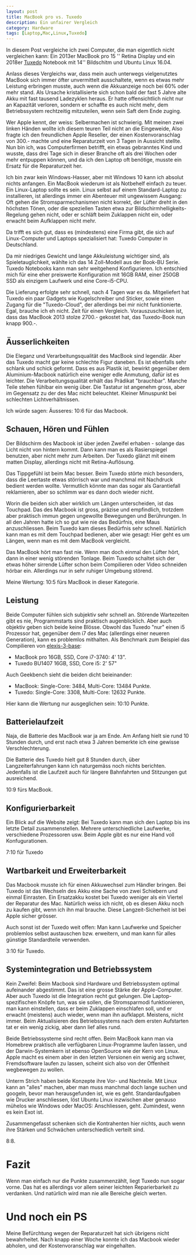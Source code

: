 ```yaml
---
layout: post
title: MacBook pro vs. Tuxedo
description: Ein unfairer Vergleich
category: Hardware
tags: [Laptop,Mac,Linux,Tuxedo]
---
```

In diesem Post vergleiche ich zwei Computer, die man eigentlich nicht vergleichen kann: Ein 2013er MacBook pro 15 '' Retina Display und ein 2018er [Tuxedo](https://www.tuxedocomputers.com/de/TUXEDO-Book-BU1407-14-matt-Full-HD-IPS-bis-Intel-Core-i7-Energiespar-CPU-zwei-HDD/SSD-bis-32GB-RAM-bis-10h-Akku-Slim-Book-LTE-opt.tuxedo) Notebook mit 14'' Bildschitm und Ubuntu Linux 16.04.

Anlass dieses Vergleichs war, dass mein auch unterwegs vielgenutztes MacBook sich immer öfter unvermittelt ausschaltete, wenn es etwas mehr Leistung erbringen musste, auch wenn die Akkuanzeige noch bei 60% oder mehr stand. Als Ursache kristallisierte sich schon bald der fast 5 Jahre alte Akku mit fast tausend Ladezyklen heraus. Er hatte offensichtlich nicht nur an Kapazität verloren, sondern er schaffte es auch nicht mehr, dem Betriebssystem rechtzeitig mitzuteilen, wenn sein Saft dem Ende zuging.

Wer Apple kennt, der weiss: Selbermachen ist schwierig. Mit meinen zwei linken Händen wollte ich diesem teuren Teil nicht an die Eingeweide, Also fragte ich den freundlichen Apple Reseller, der einen Kostenvoranschlag von 300.- machte und eine Reparaturzeit von 3 Tagen in Aussicht stellte.
Nun bin ich, was Computerfirmen betrifft, ein etwas gebranntes Kind und wusste, dass drei Tage sich in dieser Branche oft als drei Wochen oder mehr entpuppen können, und da ich den Laptop oft benötige, musste ein Ersatz für die Reparaturzeit her.

Ich bin zwar kein Windows-Hasser, aber mit Windows 10 kann ich absolut nichts anfangen. Ein MacBook wiederum ist als Notbehelf einfach zu teuer. Ein Linux-Laptop sollte es sein. Linux selbst auf einem Standard-Laptop zu installieren, ist allerdings immer ein Abenteuer mit ungewissem Ausgang: Oft gehen die Stromsparmechanismen nicht korrekt, der Lüfter dreht in den höchsten Tönen, oder die speziellen Tasten etwa zur Bildschirmhelligkeits-Regelung gehen nicht, oder er schläft beim Zuklappen nicht ein, oder erwacht beim Aufklappen nicht mehr. 

Da trifft es sich gut, dass es (mindestens) eine Firma gibt, die sich auf Linux-Computer und Laptops spezialisiert hat: Tuxedo Computer in Deutschland.

Da mir niedriges Gewicht und lange Akkuleistung wichtiger sind, als Spieletauglichkeit, wählte ich das 14 Zoll-Modell aus der Book-BU Serie. Tuxedo Notebooks kann man sehr weitgehend Konfigurieren. Ich entschied mich für eine eher preiswerte Konfiguration mit 16GB RAM, einer 250GB SSD als einzigem Laufwerk und eine Core-i5-CPU.

Die Lieferung erfolgte sehr schnell, nach 4 Tagen war es da. Mitgeliefert hat Tuxedo ein paar Gadgets wie Kugelschreiber und Sticker, sowie einen Zugang für die "Tuxedo-Cloud", der allerdings bei mir nicht funktionierte. Egal, brauche ich eh nicht. 
Zeit für einen Vergleich. Vorauszuschicken ist, dass das MacBook 2013 stolze 2700.- gekostet hat, das Tuxedo-Book nun knapp 900.-.

## Äusserlichkeiten

Die Eleganz und Verarbeitungsqualität des MacBook sind legendär. Aber das Tuxedo macht gar keine schlechte Figur daneben. Es ist ebenfalls sehr schlank und schick geformt. Dass es aus Plastik ist, bewirkt gegenüber dem Aluminium-Macbook natürlich eine weniger edle Anmutung, dafür ist es leichter. Die Verarbeitungsqualität erhält das Prädikat "brauchbar". Manche Teile stehen fühlbar ein wenig über. Die Tastatur ist angenehm gross, aber im Gegensatz zu der des Mac nicht beleuchtet. Kleiner Minuspunkt bei schlechten Lichtverhältnissen.

Ich würde sagen: Äusseres: 10:6 für das Macbook.

## Schauen, Hören und Fühlen

Der Bildschirm des Macbook ist über jeden Zweifel erhaben - solange das Licht nicht von hintern kommt. Dann kann man es als Rasierspiegel benutzen, aber nicht mehr zum Arbeiten. Der Tuxedo glänzt mit einem matten Display, allerdings nicht mit Retina-Auflösung. 

Das Tippgefühl ist beim Mac besser. Beim Tuxedo störte mich besonders, dass die Leertaste etwas störrisch war und manchmal mit Nachdruck bedient werden wollte. Vermutlich könnte man das sogar als Garantiefall reklamieren, aber so schlimm war es dann doch wieder nicht.

Worin die beiden sich aber wirklich um Längen unterscheiden, ist das Touchpad. Das des Macbook ist gross, präzise und empfindlich, trotzdem aber praktisch immun gegen ungewollte Bewegungen und Berührungen. In all den Jahren hatte ich so gut wie nie das Bedürfnis, eine Maus anzuschliessen. Beim Tuxedo kam dieses Bedürfnis sehr schnell. Natürlich kann man es mit dem Touchpad bedienen, aber wie gesagt: Hier geht es um Längen, wenn man es mit dem MacBook vergleicht.

Das MacBook hört man fast nie. Wenn man doch einmal den Lüfter hört, dann in einer wenig störenden Tonlage. Beim Tuxedo schaltet sich der etwas höher sirrende Lüfter schon beim Compilieren oder Video schneiden hörbar ein. Allerdings nur in sehr ruhiger Umgebung störend.

Meine Wertung: 10:5 fürs MacBook in dieser Kategorie.

## Leistung

Beide Computer fühlen sich subjektiv sehr schnell an. Störende Wartezeiten gibt es nie, Programmstarts sind praktisch augenblicklich. Aber auch objektiv geben sich beide keine Blösse. Obwohl das Tuxedo "nur" einen i5 Prozessor hat, gegenüber dem i7 des Mac (allerdings einer neueren Generation), kann es problemlos mithalten. Als Benchmark zum Beispiel das Compilieren von [elexis-3-base](https://github.com/rgwch/elexis-3-base):

* MacBook pro 16GB, SSD, Core i7-3740:    4' 13".
* Tuxedo BU1407 16GB, SSD, Core i5:       2' 57" 

Auch Geekbench sieht die beiden dicht beieinander:

* MacBook:  Single-Core: 3484, Multi-Core: 13484 Punkte.
* Tuxedo:   Single-Core: 3308, Multi-Core: 12632 Punkte.

Hier kann die Wertung nur ausgeglichen sein: 10:10 Punkte.

## Batterielaufzeit

Naja, die Batterie des MacBook war ja am Ende. Am Anfang hielt sie rund 10 Stunden durch, und erst nach etwa 3 Jahren bemerkte ich eine gewisse Verschlechterung.

Die Batterie des Tuxedo hielt gut 8 Stunden durch, über Langzeiterfahrungen kann ich naturgemäss noch nichts berichten. Jedenfalls ist die Laufzeit auch für längere Bahnfahrten und Stitzungen gut ausreichend.

10:9 fürs MacBook.

## Konfigurierbarkeit

Ein Blick auf die Website zeigt: Bei Tuxedo kann man sich den Laptop bis ins letzte Detail zusammenstellen. Mehrere unterschiedliche Laufwerke, verschiedene Prozessoren usw. Beim Apple gibt es nur eine Hand voll Konfugurationen.

7:10 für Tuxedo

## Wartbarkeit und Erweiterbarkeit

Das Macbook musste ich für einen Akkuwechsel zum Händler bringen. Bei Tuxedo ist das Wechseln des Akku eine Sache von zwei Schiebern und einmal Einrasten. Ein Ersatzakku kostet bei Tuxedo weniger als ein Viertel der Reparatur des Mac. Natürlich weiss ich nicht, ob es diesen Akku noch zu kaufen gibt, wenn ich ihn mal brauche. Diese Langzeit-Sicherheit ist bei Apple sicher grösser. 

Auch sonst ist der Tuxedo weit offen: Man kann Laufwerke und Speicher problemlos selbst austauschen bzw. erweitern, und man kann für alles günstige Standardteile verwenden.

3:10 für Tuxedo.

## Systemintegration und Betriebssystem

Kein Zweifel: Beim Macbook sind Hardware und Betriebssystem optimal aufeinander abgestimmt. Das ist eine grosse Stärke der Apple-Computer. Aber auch Tuxedo ist die Integration recht gut gelungen. Die Laptop-spezifischen Knöpfe tun, was sie sollen, die Stromsparmodi funktionieren, man kann einstellen, dass er beim Zuklappen einschlafen soll, und er erwacht (meistens) auch wieder, wenn man ihn aufklappt. Meistens, nicht immer. Beim Aktualisieren des Betriebssystems nach dem ersten Aufstarten tat er ein wenig zickig, aber dann lief alles rund.

Beide Betriebssysteme sind recht offen. Beim MacBook kann man via Homebrew praktisch alle verfügbaren Linux-Programme laufen lassen, und der Darwin-Systemkern ist ebenso OpenSource wie der Kern von Linux. Apple macht es einem aber in den letzten Versionen ein wenig arg schwer, Fremdsoftware laufen zu lassen, scheint sich also von der Offenheit wegbewegen zu wollen. 

Unterm Strich haben beide Konzepte ihre Vor- und Nachteile. Mit Linux kann an "alles" machen, aber man muss manchmal doch lange suchen und googeln, bevor man herausgefunden ist, wie es geht. Standardaufgaben wie Drucker anschliessen, löst Ubuntu Linux inzwischen aber genauso mühelos wie Windows oder MacOS: Anschliessen, geht. Zumindest, wenn es kein Exot ist. 

Zusammengefasst schenken sich die Kontrahenten hier nichts, auch wenn ihre Stärken und Schwächen unterschiedlich verteilt sind.

8:8.

# Fazit

Wenn man einfach nur die Punkte zusammenzählt, liegt Tuxedo nun sogar vorne. Das hat es allerdings vor allem seiner leichten Reparierbarkeit zu verdanken. Und natürlich wird man nie alle Bereiche gleich werten. 

# Und noch ein PS

Meine Befürchtung wegen der Reparaturzeit hat sich übrigens nicht bewahrheitet. Nach knapp einer Woche konnte ich das Macbook wieder abholen, und der Kostenvoranschlag war eingehalten. 
